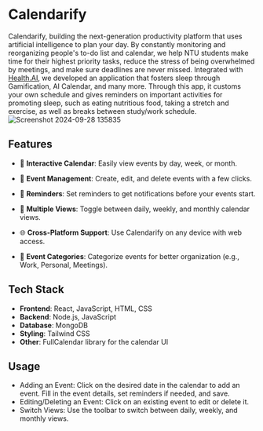 # Calendarify
Calendarify, building the next-generation productivity platform that uses artificial intelligence to plan your day. By constantly monitoring and reorganizing people's to-do list and calendar, we help NTU students make time for their highest priority tasks, reduce the stress of being overwhelmed by meetings, and make sure deadlines are never missed. Integrated with [Health.AI](https://github.com/Danielmark001/hackathon_wellbeing_application), we developed an application that fosters sleep through Gamification, AI Calendar, and many more. Through this app, it customs your own schedule and gives reminders on important activities for promoting sleep, such as eating nutritious food, taking a stretch and exercise, as well as breaks between study/work schedule.
![Screenshot 2024-09-28 135835](https://github.com/user-attachments/assets/255ac6a2-363d-4fb1-836b-ff732fbc2b3a)

## Features
- 📅 **Interactive Calendar**: Easily view events by day, week, or month.

- 📝 **Event Management**: Create, edit, and delete events with a few clicks.

- 🔔 **Reminders**: Set reminders to get notifications before your events start.

- 📆 **Multiple Views**: Toggle between daily, weekly, and monthly calendar views.

- 🌐 **Cross-Platform Support**: Use Calendarify on any device with web access.

- 📌 **Event Categories**: Categorize events for better organization (e.g., Work, Personal, Meetings).

## Tech Stack
- **Frontend**: React, JavaScript, HTML, CSS
- **Backend**: Node.js, JavaScript
- **Database**: MongoDB
- **Styling**: Tailwind CSS
- **Other**: FullCalendar library for the calendar UI

## Usage
- Adding an Event: Click on the desired date in the calendar to add an event. Fill in the event details, set reminders if needed, and save.
- Editing/Deleting an Event: Click on an existing event to edit or delete it.
- Switch Views: Use the toolbar to switch between daily, weekly, and monthly views.
